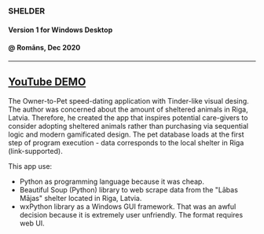### SHELDER
#### Version 1 for Windows Desktop
#### @ Romāns, Dec 2020
---
[YouTube DEMO](https://www.youtube.com/watch?v=Gn7JK52SucE&t=7s&ab_channel=Romans "Romans Sleepwalking YouTube Channel")
---
The Owner-to-Pet speed-dating application with Tinder-like visual desing. The author was concerned about the amount of sheltered animals in Riga, Latvia. Therefore, he created the app that inspires potential care-givers to consider adopting sheltered animals rather than purchasing via sequential logic and modern gamificated design. The pet database loads at the first step of program execution - data corresponds to the local shelter in Riga (link-supported). 

This app use:
 - Python as programming language because it was cheap.
 - Beautiful Soup (Python) library to web scrape data from the "Lābas Mājas" shelter located in Riga, Latvia.
 - wxPython library as a Windows GUI framework. That was an awful decision because it is extremely user unfriendly. The format requires web UI.
